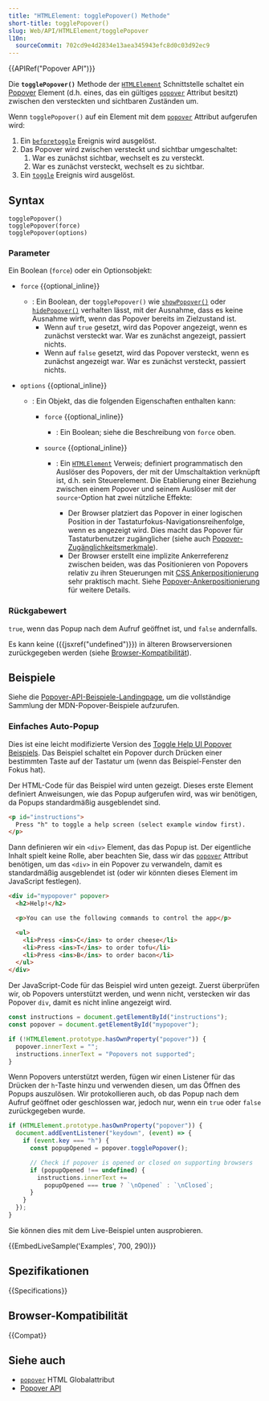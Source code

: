 ```yaml
---
title: "HTMLElement: togglePopover() Methode"
short-title: togglePopover()
slug: Web/API/HTMLElement/togglePopover
l10n:
  sourceCommit: 702cd9e4d2834e13aea345943efc8d0c03d92ec9
---
```


{{APIRef("Popover API")}}

Die **`togglePopover()`** Methode der [`HTMLElement`](/de/docs/Web/API/HTMLElement) Schnittstelle schaltet ein [Popover](/de/docs/Web/API/Popover_API) Element (d.h. eines, das ein gültiges [`popover`](/de/docs/Web/HTML/Global_attributes/popover) Attribut besitzt) zwischen den versteckten und sichtbaren Zuständen um.

Wenn `togglePopover()` auf ein Element mit dem [`popover`](/de/docs/Web/HTML/Global_attributes/popover) Attribut aufgerufen wird:

1. Ein [`beforetoggle`](/de/docs/Web/API/HTMLElement/beforetoggle_event) Ereignis wird ausgelöst.
2. Das Popover wird zwischen versteckt und sichtbar umgeschaltet:
   1. War es zunächst sichtbar, wechselt es zu versteckt.
   2. War es zunächst versteckt, wechselt es zu sichtbar.
3. Ein [`toggle`](/de/docs/Web/API/HTMLElement/toggle_event) Ereignis wird ausgelöst.

## Syntax

```js-nolint
togglePopover()
togglePopover(force)
togglePopover(options)
```

### Parameter

Ein Boolean (`force`) oder ein Optionsobjekt:

- `force` {{optional_inline}}
  - : Ein Boolean, der `togglePopover()` wie [`showPopover()`](/de/docs/Web/API/HTMLElement/showPopover) oder [`hidePopover()`](/de/docs/Web/API/HTMLElement/hidePopover) verhalten lässt, mit der Ausnahme, dass es keine Ausnahme wirft, wenn das Popover bereits im Zielzustand ist.
    - Wenn auf `true` gesetzt, wird das Popover angezeigt, wenn es zunächst versteckt war. War es zunächst angezeigt, passiert nichts.
    - Wenn auf `false` gesetzt, wird das Popover versteckt, wenn es zunächst angezeigt war. War es zunächst versteckt, passiert nichts.
- `options` {{optional_inline}}

  - : Ein Objekt, das die folgenden Eigenschaften enthalten kann:

    - `force` {{optional_inline}}
      - : Ein Boolean; siehe die Beschreibung von `force` oben.
    - `source` {{optional_inline}}

      - : Ein [`HTMLElement`](/de/docs/Web/API/HTMLElement) Verweis; definiert programmatisch den Auslöser des Popovers, der mit der Umschaltaktion verknüpft ist, d.h. sein Steuerelement. Die Etablierung einer Beziehung zwischen einem Popover und seinem Auslöser mit der `source`-Option hat zwei nützliche Effekte:

        - Der Browser platziert das Popover in einer logischen Position in der Tastaturfokus-Navigationsreihenfolge, wenn es angezeigt wird. Dies macht das Popover für Tastaturbenutzer zugänglicher (siehe auch [Popover-Zugänglichkeitsmerkmale](/de/docs/Web/API/Popover_API/Using#popover_accessibility_features)).
        - Der Browser erstellt eine implizite Ankerreferenz zwischen beiden, was das Positionieren von Popovers relativ zu ihren Steuerungen mit [CSS Ankerpositionierung](/de/docs/Web/CSS/CSS_anchor_positioning) sehr praktisch macht. Siehe [Popover-Ankerpositionierung](/de/docs/Web/API/Popover_API/Using#popover_anchor_positioning) für weitere Details.

### Rückgabewert

`true`, wenn das Popup nach dem Aufruf geöffnet ist, und `false` andernfalls.

Es kann keine ({{jsxref("undefined")}}) in älteren Browserversionen zurückgegeben werden (siehe [Browser-Kompatibilität](#browser-kompatibilität)).

## Beispiele

Siehe die [Popover-API-Beispiele-Landingpage](https://mdn.github.io/dom-examples/popover-api/), um die vollständige Sammlung der MDN-Popover-Beispiele aufzurufen.

### Einfaches Auto-Popup

Dies ist eine leicht modifizierte Version des [Toggle Help UI Popover Beispiels](https://mdn.github.io/dom-examples/popover-api/toggle-help-ui/).
Das Beispiel schaltet ein Popover durch Drücken einer bestimmten Taste auf der Tastatur um (wenn das Beispiel-Fenster den Fokus hat).

Der HTML-Code für das Beispiel wird unten gezeigt.
Dieses erste Element definiert Anweisungen, wie das Popup aufgerufen wird, was wir benötigen, da Popups standardmäßig ausgeblendet sind.

```html
<p id="instructions">
  Press "h" to toggle a help screen (select example window first).
</p>
```

Dann definieren wir ein `<div>` Element, das das Popup ist.
Der eigentliche Inhalt spielt keine Rolle, aber beachten Sie, dass wir das [`popover`](/de/docs/Web/HTML/Global_attributes/popover) Attribut benötigen, um das `<div>` in ein Popover zu verwandeln, damit es standardmäßig ausgeblendet ist (oder wir könnten dieses Element im JavaScript festlegen).

```html
<div id="mypopover" popover>
  <h2>Help!</h2>

  <p>You can use the following commands to control the app</p>

  <ul>
    <li>Press <ins>C</ins> to order cheese</li>
    <li>Press <ins>T</ins> to order tofu</li>
    <li>Press <ins>B</ins> to order bacon</li>
  </ul>
</div>
```

Der JavaScript-Code für das Beispiel wird unten gezeigt.
Zuerst überprüfen wir, ob Popovers unterstützt werden, und wenn nicht, verstecken wir das Popover `div`, damit es nicht inline angezeigt wird.

```js
const instructions = document.getElementById("instructions");
const popover = document.getElementById("mypopover");

if (!HTMLElement.prototype.hasOwnProperty("popover")) {
  popover.innerText = "";
  instructions.innerText = "Popovers not supported";
}
```

Wenn Popovers unterstützt werden, fügen wir einen Listener für das Drücken der `h`-Taste hinzu und verwenden diesen, um das Öffnen des Popups auszulösen.
Wir protokollieren auch, ob das Popup nach dem Aufruf geöffnet oder geschlossen war, jedoch nur, wenn ein `true` oder `false` zurückgegeben wurde.

```js
if (HTMLElement.prototype.hasOwnProperty("popover")) {
  document.addEventListener("keydown", (event) => {
    if (event.key === "h") {
      const popupOpened = popover.togglePopover();

      // Check if popover is opened or closed on supporting browsers
      if (popupOpened !== undefined) {
        instructions.innerText +=
          popupOpened === true ? `\nOpened` : `\nClosed`;
      }
    }
  });
}
```

Sie können dies mit dem Live-Beispiel unten ausprobieren.

{{EmbedLiveSample('Examples', 700, 290)}}

## Spezifikationen

{{Specifications}}

## Browser-Kompatibilität

{{Compat}}

## Siehe auch

- [`popover`](/de/docs/Web/HTML/Global_attributes/popover) HTML Globalattribut
- [Popover API](/de/docs/Web/API/Popover_API)
